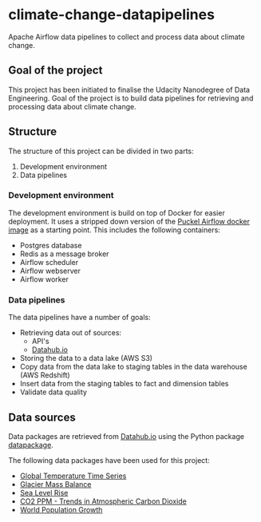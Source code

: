 # climate-change-datapipelines
Apache Airflow data pipelines to collect and process data about climate change.

## Goal of the project
This project has been initiated to finalise the Udacity Nanodegree of Data Engineering.
Goal of the project is to build data pipelines for retrieving and processing 
data about climate change.

## Structure
The structure of this project can be divided in two parts: 
1. Development environment
2. Data pipelines

### Development environment
The development environment is build on top of Docker for easier deployment. 
It uses a stripped down version of the 
[Puckel Airflow docker image](https://github.com/puckel/docker-airflow) 
as a starting point. This includes the following containers:
* Postgres database
* Redis as a message broker
* Airflow scheduler
* Airflow webserver
* Airflow worker

### Data pipelines
The data pipelines have a number of goals:
* Retrieving data out of sources:
    * API's
    * [Datahub.io](https://datahub.io)
* Storing the data to a data lake (AWS S3)
* Copy data from the data lake to staging tables in the data warehouse (AWS Redshift)
* Insert data from the staging tables to fact and dimension tables
* Validate data quality

## Data sources
Data packages are retrieved from [Datahub.io](https://datahub.io) 
using the Python package [datapackage](https://github.com/frictionlessdata/datapackage-py).

The following data packages have been used for this project:
* [Global Temperature Time Series](https://datahub.io/core/global-temp)
* [Glacier Mass Balance](https://datahub.io/core/glacier-mass-balance)
* [Sea Level Rise](https://datahub.io/core/sea-level-rise)
* [CO2 PPM - Trends in Atmospheric Carbon Dioxide](https://datahub.io/core/co2-ppm)
* [World Population Growth](https://datahub.io/core/population) 